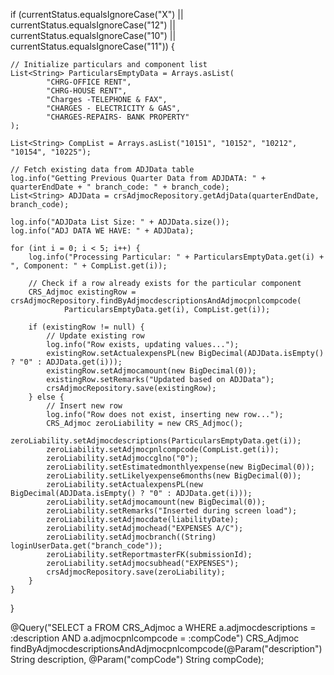 if (currentStatus.equalsIgnoreCase("X") || currentStatus.equalsIgnoreCase("12") || 
    currentStatus.equalsIgnoreCase("10") || currentStatus.equalsIgnoreCase("11")) {

    // Initialize particulars and component list
    List<String> ParticularsEmptyData = Arrays.asList(
            "CHRG-OFFICE RENT",
            "CHRG-HOUSE RENT",
            "Charges -TELEPHONE & FAX",
            "CHARGES - ELECTRICITY & GAS",
            "CHARGES-REPAIRS- BANK PROPERTY"
    );

    List<String> CompList = Arrays.asList("10151", "10152", "10212", "10154", "10225");

    // Fetch existing data from ADJData table
    log.info("Getting Previous Quarter Data from ADJDATA: " + quarterEndDate + " branch_code: " + branch_code);
    List<String> ADJData = crsAdjmocRepository.getAdjData(quarterEndDate, branch_code);

    log.info("ADJData List Size: " + ADJData.size());
    log.info("ADJ DATA WE HAVE: " + ADJData);

    for (int i = 0; i < 5; i++) {
        log.info("Processing Particular: " + ParticularsEmptyData.get(i) + ", Component: " + CompList.get(i));

        // Check if a row already exists for the particular component
        CRS_Adjmoc existingRow = crsAdjmocRepository.findByAdjmocdescriptionsAndAdjmocpnlcompcode(
                ParticularsEmptyData.get(i), CompList.get(i));

        if (existingRow != null) {
            // Update existing row
            log.info("Row exists, updating values...");
            existingRow.setActualexpensPL(new BigDecimal(ADJData.isEmpty() ? "0" : ADJData.get(i)));
            existingRow.setAdjmocamount(new BigDecimal(0));
            existingRow.setRemarks("Updated based on ADJData");
            crsAdjmocRepository.save(existingRow);
        } else {
            // Insert new row
            log.info("Row does not exist, inserting new row...");
            CRS_Adjmoc zeroLiability = new CRS_Adjmoc();
            zeroLiability.setAdjmocdescriptions(ParticularsEmptyData.get(i));
            zeroLiability.setAdjmocpnlcompcode(CompList.get(i));
            zeroLiability.setAdjmoccglno("0");
            zeroLiability.setEstimatedmonthlyexpense(new BigDecimal(0));
            zeroLiability.setLikelyexpense6months(new BigDecimal(0));
            zeroLiability.setActualexpensPL(new BigDecimal(ADJData.isEmpty() ? "0" : ADJData.get(i)));
            zeroLiability.setAdjmocamount(new BigDecimal(0));
            zeroLiability.setRemarks("Inserted during screen load");
            zeroLiability.setAdjmocdate(liabilityDate);
            zeroLiability.setAdjmochead("EXPENSES A/C");
            zeroLiability.setAdjmocbranch((String) loginUserData.get("branch_code"));
            zeroLiability.setReportmasterFK(submissionId);
            zeroLiability.setAdjmocsubhead("EXPENSES");
            crsAdjmocRepository.save(zeroLiability);
        }
    }
}




@Query("SELECT a FROM CRS_Adjmoc a WHERE a.adjmocdescriptions = :description AND a.adjmocpnlcompcode = :compCode")
CRS_Adjmoc findByAdjmocdescriptionsAndAdjmocpnlcompcode(@Param("description") String description, @Param("compCode") String compCode);

